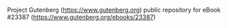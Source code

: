 Project Gutenberg (https://www.gutenberg.org) public repository for eBook #23387 (https://www.gutenberg.org/ebooks/23387)
